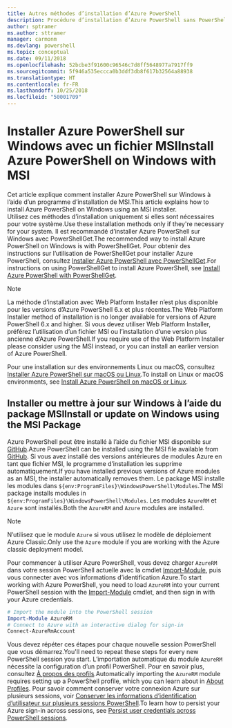 ```yaml
---
title: Autres méthodes d’installation d’Azure PowerShell
description: Procédure d’installation d’Azure PowerShell sans PowerShellGet à l’aide d’un fichier MSI
author: sptramer
ms.author: sttramer
manager: carmonm
ms.devlang: powershell
ms.topic: conceptual
ms.date: 09/11/2018
ms.openlocfilehash: 52bcbe3f91600c96546c7d8ff5648977a7917ff9
ms.sourcegitcommit: 5f946a535eccca0b3ddf3db8f617b32564a88938
ms.translationtype: HT
ms.contentlocale: fr-FR
ms.lasthandoff: 10/25/2018
ms.locfileid: "50001709"
---
```

# <a name="install-azure-powershell-on-windows-with-msi"></a><span data-ttu-id="d1e7e-103">Installer Azure PowerShell sur Windows avec un fichier MSI</span><span class="sxs-lookup"><span data-stu-id="d1e7e-103">Install Azure PowerShell on Windows with MSI</span></span>

<span data-ttu-id="d1e7e-104">Cet article explique comment installer Azure PowerShell sur Windows à l’aide d’un programme d’installation de MSI.</span><span class="sxs-lookup"><span data-stu-id="d1e7e-104">This article explains how to install Azure PowerShell on Windows using an MSI installer.</span></span>  
<span data-ttu-id="d1e7e-105">Utilisez ces méthodes d’installation uniquement si elles sont nécessaires pour votre système.</span><span class="sxs-lookup"><span data-stu-id="d1e7e-105">Use these installation methods only if they're necessary for your system.</span></span> <span data-ttu-id="d1e7e-106">Il est recommandé d’installer Azure PowerShell sur Windows avec PowerShellGet.</span><span class="sxs-lookup"><span data-stu-id="d1e7e-106">The recommended way to install Azure PowerShell on Windows is with PowerShellGet.</span></span> <span data-ttu-id="d1e7e-107">Pour obtenir des instructions sur l’utilisation de PowerShellGet pour installer Azure PowerShell, consultez [Installer Azure PowerShell avec PowerShellGet](install-azurerm-ps.md).</span><span class="sxs-lookup"><span data-stu-id="d1e7e-107">For instructions on using PowerShellGet to install Azure PowerShell, see [Install Azure PowerShell with PowerShellGet](install-azurerm-ps.md).</span></span>

> [!NOTE]
> <span data-ttu-id="d1e7e-108">La méthode d’installation avec Web Platform Installer n’est plus disponible pour les versions d’Azure PowerShell 6.x et plus récentes.</span><span class="sxs-lookup"><span data-stu-id="d1e7e-108">The Web Platform Installer method of installation is no longer available for versions of Azure PowerShell 6.x and higher.</span></span> <span data-ttu-id="d1e7e-109">Si vous devez utiliser Web Platform Installer, préférez l’utilisation d’un fichier MSI ou l’installation d’une version plus ancienne d’Azure PowerShell.</span><span class="sxs-lookup"><span data-stu-id="d1e7e-109">If you require use of the Web Platform Installer please consider using the MSI instead, or you can install an earlier version of Azure PowerShell.</span></span>

<span data-ttu-id="d1e7e-110">Pour une installation sur des environnements Linux ou macOS, consultez [Installer Azure PowerShell sur macOS ou Linux](install-azurermps-maclinux.md).</span><span class="sxs-lookup"><span data-stu-id="d1e7e-110">To install on Linux or macOS environments, see [Install Azure PowerShell on macOS or Linux](install-azurermps-maclinux.md).</span></span>

## <a name="install-or-update-on-windows-using-the-msi-package"></a><span data-ttu-id="d1e7e-111">Installer ou mettre à jour sur Windows à l’aide du package MSI</span><span class="sxs-lookup"><span data-stu-id="d1e7e-111">Install or update on Windows using the MSI Package</span></span>

<span data-ttu-id="d1e7e-112">Azure PowerShell peut être installé à l’aide du fichier MSI disponible sur [GitHub](https://github.com/Azure/azure-powershell/releases/latest).</span><span class="sxs-lookup"><span data-stu-id="d1e7e-112">Azure PowerShell can be installed using the MSI file available from [GitHub](https://github.com/Azure/azure-powershell/releases/latest).</span></span> <span data-ttu-id="d1e7e-113">Si vous avez installé des versions antérieures de modules Azure en tant que fichier MSI, le programme d’installation les supprime automatiquement.</span><span class="sxs-lookup"><span data-stu-id="d1e7e-113">If you have installed previous versions of Azure modules as an MSI, the installer automatically removes them.</span></span> <span data-ttu-id="d1e7e-114">Le package MSI installe les modules dans `${env:ProgramFiles}\WindowsPowerShell\Modules`.</span><span class="sxs-lookup"><span data-stu-id="d1e7e-114">The MSI package installs modules in `${env:ProgramFiles}\WindowsPowerShell\Modules`.</span></span> <span data-ttu-id="d1e7e-115">Les modules `AzureRM` et `Azure` sont installés.</span><span class="sxs-lookup"><span data-stu-id="d1e7e-115">Both the `AzureRM` and `Azure` modules are installed.</span></span>

> [!NOTE]
> <span data-ttu-id="d1e7e-116">N’utilisez que le module `Azure` si vous utilisez le modèle de déploiement Azure Classic.</span><span class="sxs-lookup"><span data-stu-id="d1e7e-116">Only use the `Azure` module if you are working with the Azure classic deployment model.</span></span>

<span data-ttu-id="d1e7e-117">Pour commencer à utiliser Azure PowerShell, vous devez charger `AzureRM` dans votre session PowerShell actuelle avec la cmdlet [Import-Module](/powershell/module/Microsoft.PowerShell.Core/Import-Module), puis vous connecter avec vos informations d’identification Azure.</span><span class="sxs-lookup"><span data-stu-id="d1e7e-117">To start working with Azure PowerShell, you need to load `AzureRM` into your current PowerShell session with the [Import-Module](/powershell/module/Microsoft.PowerShell.Core/Import-Module) cmdlet, and then sign in with your Azure credentials.</span></span>

```powershell
# Import the module into the PowerShell session
Import-Module AzureRM
# Connect to Azure with an interactive dialog for sign-in
Connect-AzureRmAccount
```

<span data-ttu-id="d1e7e-118">Vous devez répéter ces étapes pour chaque nouvelle session PowerShell que vous démarrez.</span><span class="sxs-lookup"><span data-stu-id="d1e7e-118">You'll need to repeat these steps for every new PowerShell session you start.</span></span> <span data-ttu-id="d1e7e-119">L’importation automatique du module `AzureRM` nécessite la configuration d’un profil PowerShell. Pour en savoir plus, consultez [À propos des profils](/powershell/module/microsoft.powershell.core/about/about_profiles).</span><span class="sxs-lookup"><span data-stu-id="d1e7e-119">Automatically importing the `AzureRM` module requires setting up a PowerShell profile, which you can learn about in [About Profiles](/powershell/module/microsoft.powershell.core/about/about_profiles).</span></span>
<span data-ttu-id="d1e7e-120">Pour savoir comment conserver votre connexion Azure sur plusieurs sessions, voir [Conserver les informations d’identification d’utilisateur sur plusieurs sessions PowerShell](context-persistence.md).</span><span class="sxs-lookup"><span data-stu-id="d1e7e-120">To learn how to persist your Azure sign-in across sessions, see [Persist user credentials across PowerShell sessions](context-persistence.md).</span></span>
